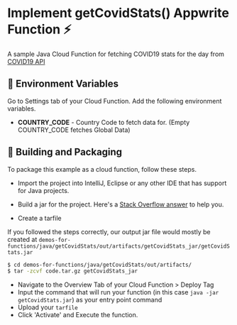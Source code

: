 # Implement getCovidStats() Appwrite Function ⚡
A sample Java Cloud Function for fetching COVID19 stats for the day from [COVID19 API](https://covid19api.com/)

## 📝 Environment Variables
Go to Settings tab of your Cloud Function. Add the following environment variables.

* **COUNTRY_CODE** - Country Code to fetch data for. (Empty COUNTRY_CODE fetches Global Data)

## 🚀 Building and Packaging

To package this example as a cloud function, follow these steps.

* Import the project into IntelliJ, Eclipse or any other IDE that has support for Java projects.


* Build a jar for the project. Here's a [Stack Overflow answer](https://stackoverflow.com/questions/1082580/how-to-build-jars-from-intellij-properly) to help you.

* Create a tarfile

If you followed the steps correctly, our output jar file would mostly be created at `demos-for-functions/java/getCovidStats/out/artifacts/getCovidStats_jar/getCovidStats.jar`

```bash
$ cd demos-for-functions/java/getCovidStats/out/artifacts/
$ tar -zcvf code.tar.gz getCovidStats_jar
```

* Navigate to the Overview Tab of your Cloud Function > Deploy Tag
* Input the command that will run your function (in this case `java -jar getCovidStats.jar`) as your entry point command
* Upload your `tarfile`
* Click 'Activate' and Execute the function.
